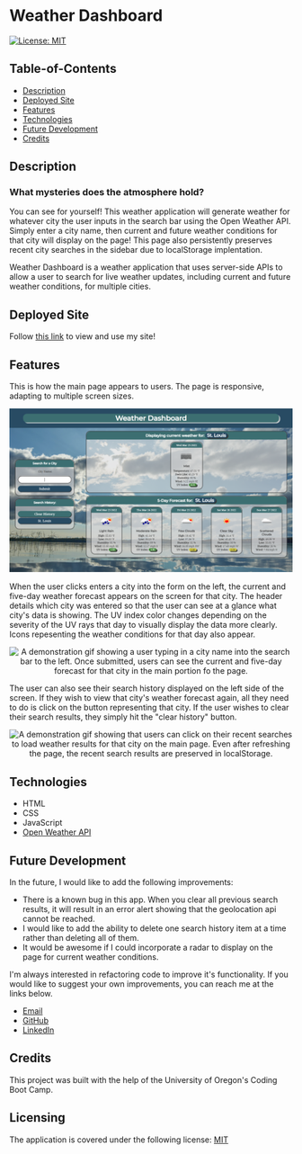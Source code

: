 # Weather Dashboard

[![License: MIT](https://img.shields.io/badge/License-MIT-yellow.svg)](https://opensource.org/licenses/MIT)

## Table-of-Contents

- [Description](#description)
- [Deployed Site](#deployed-site)
- [Features](#features)
- [Technologies](#technologies)
- [Future Development](#future-development)
- [Credits](#credits)

## Description

### What mysteries does the atmosphere hold?

You can see for yourself! This weather application will generate weather for whatever city the user inputs in the search bar using the Open Weather API. Simply enter a city name, then current and future weather conditions for that city will display on the page! This page also persistently preserves recent city searches in the sidebar due to localStorage implentation.

Weather Dashboard is a weather application that uses server-side APIs to allow a user to search for live weather updates, including current and future weather conditions, for multiple cities.

## Deployed Site

Follow [this link](https://ashlynn4567.github.io/Weather-Dashboard/) to view and use my site!

## Features

This is how the main page appears to users. The page is responsive, adapting to multiple screen sizes.

<p align="center">
<img alt="A screenshot of the main page of Weather Dashboard. It pictures a search bar on the side, where users can enter a city name to search for a weather forecast for that city. In the main portion of the page, there are 2 sections. On the top, there is a current weather forecast card. Below that, there is a five day forecast listed." src="./assets/images/weather-dashboard-screenshot.jpg"/>
</p>

When the user clicks enters a city into the form on the left, the current and five-day weather forecast appears on the screen for that city. The header details which city was entered so that the user can see at a glance what city's data is showing. The UV index color changes depending on the severity of the UV rays that day to visually display the data more clearly. Icons repesenting the weather conditions for that day also appear.

<p align="center">
<img alt="A demonstration gif showing a user typing in a city name into the search bar to the left. Once submitted, users can see the current and five-day forecast for that city in the main portion fo the page." src="./assets/images/weather-dashboard-demo.gif"/>
</p>

The user can also see their search history displayed on the left side of the screen. If they wish to view that city's weather forecast again, all they need to do is click on the button representing that city. If the user wishes to clear their search results, they simply hit the "clear history" button.

<p align="center">
<img alt="A demonstration gif showing that users can click on their recent searches to load weather results for that city on the main page. Even after refreshing the page, the recent search results are preserved in localStorage." src="./assets/images/weather-dashboard-demo-2.gif"/>
</p>

## Technologies

- HTML
- CSS
- JavaScript
- [Open Weather API](https://openweathermap.org/api)

## Future Development

In the future, I would like to add the following improvements:

- There is a known bug in this app. When you clear all previous search results, it will result in an error alert showing that the geolocation api cannot be reached.
- I would like to add the ability to delete one search history item at a time rather than deleting all of them.
- It would be awesome if I could incorporate a radar to display on the page for current weather conditions.

I'm always interested in refactoring code to improve it's functionality. If you would like to suggest your own improvements, you can reach me at the links below.

- <a href="mailto:ashlynn4567@gmail.com">Email</a>
- <a href="https://github.com/ashlynn4567">GitHub</a>
- <a href="https://www.linkedin.com/in/ashley-lynn-smith/">LinkedIn</a>

## Credits

This project was built with the help of the University of Oregon's Coding Boot Camp.

## Licensing

The application is covered under the following license: [MIT](https://opensource.org/licenses/MIT)
